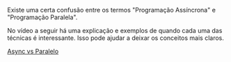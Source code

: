 Existe uma certa confusão entre os termos "Programação Assíncrona" e "Programação Paralela".

No vídeo a seguir há uma explicação e exemplos de quando cada uma das técnicas é interessante. Isso pode ajudar a deixar os conceitos mais claros.

[Async vs Paralelo](https://www.youtube.com/watch?v=zLfXPSeCkB8)